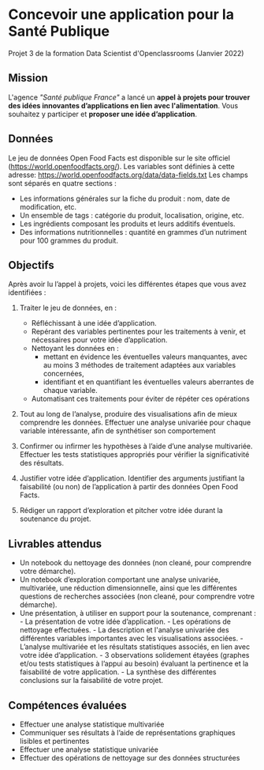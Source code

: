 # Concevoir une application pour la Santé Publique
Projet 3 de la formation Data Scientist d'Openclassrooms (Janvier 2022)


## Mission

L'agence *"Santé publique France"* a lancé un **appel à projets pour trouver des idées innovantes d’applications en lien avec l'alimentation**. Vous souhaitez y participer et **proposer une idée d’application**.

## Données

Le jeu de données Open Food Facts est disponible sur le site officiel (https://world.openfoodfacts.org/). 
Les variables sont définies à cette adresse: https://world.openfoodfacts.org/data/data-fields.txt
Les champs sont séparés en quatre sections :

- Les informations générales sur la fiche du produit : nom, date de modification, etc.
- Un ensemble de tags : catégorie du produit, localisation, origine, etc.
- Les ingrédients composant les produits et leurs additifs éventuels.
- Des informations nutritionnelles : quantité en grammes d’un nutriment pour 100 grammes du produit.

## Objectifs

Après avoir lu l’appel à projets, voici les différentes étapes que vous avez identifiées :

1) Traiter le jeu de données, en :

    - Réfléchissant à une idée d’application.
    - Repérant des variables pertinentes pour les traitements à venir, et nécessaires pour votre idée d’application.
    - Nettoyant les données en :
        - mettant en évidence les éventuelles valeurs manquantes, avec au moins 3 méthodes de traitement adaptées aux variables concernées,
        - identifiant et en quantifiant les éventuelles valeurs aberrantes de chaque variable.
    - Automatisant ces traitements pour éviter de répéter ces opérations
    
2) Tout au long de l’analyse, produire des visualisations afin de mieux comprendre les données. Effectuer une analyse univariée pour chaque variable intéressante, afin de synthétiser son comportement
3) Confirmer ou infirmer les hypothèses à l’aide d’une analyse multivariée. Effectuer les tests statistiques appropriés pour vérifier la significativité des résultats.
4) Justifier votre idée d’application. Identifier des arguments justifiant la faisabilité (ou non) de l’application à partir des données Open Food Facts.
5) Rédiger un rapport d’exploration et pitcher votre idée durant la soutenance du projet.

## Livrables attendus
- Un notebook du nettoyage des données (non cleané, pour comprendre votre démarche). 
- Un notebook d’exploration comportant une analyse univariée, multivariée, une réduction dimensionnelle, ainsi que les différentes questions de recherches associées (non cleané, pour comprendre votre démarche).
- Une présentation, à utiliser en support pour la soutenance, comprenant :
        - La présentation de votre idée d’application.
        - Les opérations de nettoyage effectuées.
        - La description et l'analyse univariée des différentes variables importantes avec les visualisations associées.
        - L’analyse multivariée et les résultats statistiques associés, en lien avec votre idée d’application.
        - 3 observations solidement étayées (graphes et/ou tests statistiques à l’appui au besoin) évaluant la pertinence et la faisabilité de votre application.
        - La synthèse des différentes conclusions sur la faisabilité de votre projet.

## Compétences évaluées

- Effectuer une analyse statistique multivariée
- Communiquer ses résultats à l’aide de représentations graphiques lisibles et pertinentes
- Effectuer une analyse statistique univariée
- Effectuer des opérations de nettoyage sur des données structurées
